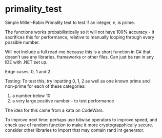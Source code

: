 # primality_test
Simple Miller-Rabin Primality test to test if an integer, n, is prime. 

The functions works probabilistically so it will not have 100% accuracy - it sacrifices this for performance, relative to manually looping through every possible number.

Will not include a full read-me because this is a short function in C# that doesn't use any libraries, frameworks or other files. Can just be ran in any IDE with .NET set up. 

Edge cases: 
0, 1 and 2. 

Testing: 
To test this, try inputting 0, 1, 2 as well as one known prime and non-prime for each of these categories:
  1. a number below 10
  2. a very large positive number - to test performance

The idea for this came from a kata on CodeWars.


To improve next time: perhaps use bitwise operators to improve speed, and check use of random function to make it more cryptograpphically secure. consider other libraries to import that may contain rand int generator.

